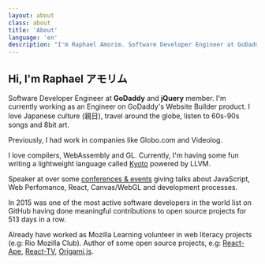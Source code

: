 ```yaml
---
layout: about
class: about
title: 'About'
language: 'en'
description: "I'm Raphael Amorim. Software Developer Engineer at GoDaddy. Also I'm a young (22 years) which loves Japanese culture (親日), 70s/80s songs and a lot of 8bit art."
---
```


## Hi, I'm Raphael アモリム

Software Developer Engineer at **GoDaddy** and **jQuery** member. I'm currently working as an Engineer on GoDaddy's Website Builder product. I love Japanese culture (親日), travel around the globe, listen to 60s-90s songs and 8bit art.

Previously, I had work in companies like Globo.com and Videolog.

I love compilers, WebAssembly and GL. Currently, I'm having some fun writing a lightweight language called [Kyoto](https://github.com/raphamorim/kyoto) powered by LLVM.

Speaker at over some [conferences & events](/talks) giving talks about JavaScript, Web Perfomance, React, Canvas/WebGL and development processes.

In 2015 was one of the most active software developers in the world list on GitHub having done meaningful contributions to open source projects for 513 days in a row.

Already have worked as Mozilla Learning volunteer in web literacy projects (e.g: Rio Mozilla Club). Author of some open source projects, e.g: [React-Ape](https://github.com/raphamorim/react-ape), [React-TV](https://github.com/react-tv/react-tv), [Origami.js](https://raphamorim.io/origamijs).
